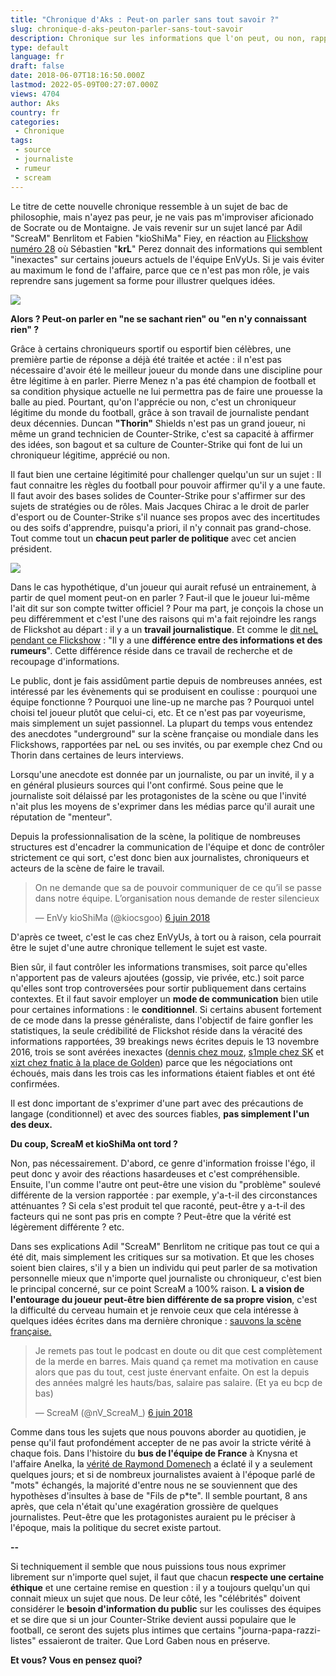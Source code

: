 ```yaml
---
title: "Chronique d'Aks : Peut-on parler sans tout savoir ?"
slug: chronique-d-aks-peuton-parler-sans-tout-savoir
description: Chronique sur les informations que l'on peut, ou non, rapporter sans communiquer officiel.
type: default
language: fr
draft: false
date: 2018-06-07T18:16:50.000Z
lastmod: 2022-05-09T00:27:07.000Z
views: 4704
author: Aks
country: fr
categories:
 - Chronique
tags:
 - source
 - journaliste
 - rumeur
 - scream
---
```

Le titre de cette nouvelle chronique ressemble à un sujet de bac de philosophie, mais n'ayez pas peur, je ne vais pas m'improviser aficionado de Socrate ou de Montaigne. Je vais revenir sur un sujet lancé par Adil "ScreaM" Benrlitom⁠ et Fabien "kioShiMa" Fiey⁠, en réaction au [Flickshow numéro 28](https://flickshot.fr/en/article/flickshow-28-en-live-de-la-krl-tv/5b12c4416a94a) où Sébastien "**krL**" Perez donnait des informations qui semblent "inexactes" sur certains joueurs actuels de l'équipe EnVyUs. Si je vais éviter au maximum le fond de l'affaire, parce que ce n'est pas mon rôle, je vais reprendre sans jugement sa forme pour illustrer quelques idées.

![](https://flickshot-ue.s3.eu-west-2.amazonaws.com/flickshot/article/5b17eeb9508c7/images/qi7PjoS70CYu5oGGASals0faMe0xrxjCJZR98oDj.png)

**Alors ? Peut-on parler en "ne se sachant rien" ou "en n'y connaissant rien" ?**

Grâce à certains chroniqueurs sportif ou esportif bien célèbres, une première partie de réponse a déjà été traitée et actée : il n'est pas nécessaire d'avoir été le meilleur joueur du monde dans une discipline pour être légitime à en parler. Pierre Menez n'a pas été champion de football et sa condition physique actuelle ne lui permettra pas de faire une prouesse la balle au pied. Pourtant, qu'on l'apprécie ou non, c'est un chroniqueur légitime du monde du football, grâce à son travail de journaliste pendant deux décennies. Duncan **"Thorin"** Shields n'est pas un grand joueur, ni même un grand technicien de Counter-Strike, c'est sa capacité à affirmer des idées, son bagout et sa culture de Counter-Strike qui font de lui un chroniqueur légitime, apprécié ou non.

Il faut bien une certaine légitimité pour challenger quelqu'un sur un sujet : Il faut connaitre les règles du football pour pouvoir affirmer qu'il y a une faute. Il faut avoir des bases solides de Counter-Strike pour s'affirmer sur des sujets de stratégies ou de rôles. Mais Jacques Chirac a le droit de parler d'esport ou de Counter-Strike s'il nuance ses propos avec des incertitudes ou des soifs d'apprendre, puisqu'a priori, il n'y connait pas grand-chose. Tout comme tout un **chacun peut parler de politique** avec cet ancien président.

![](https://flickshot-ue.s3.eu-west-2.amazonaws.com/flickshot/article/5b17eeb9508c7/images/Y711RnH5qdco8sEzsOjil24gC6KcdxIJlrFQPgZc.jpeg)

Dans le cas hypothétique, d'un joueur qui aurait refusé un entrainement, à partir de quel moment peut-on en parler ? Faut-il que le joueur lui-même l'ait dit sur son compte twitter officiel ? Pour ma part, je conçois la chose un peu différemment et c'est l'une des raisons qui m'a fait rejoindre les rangs de Flickshot au départ : il y a un **travail journalistique**. Et comme le [dit neL pendant ce Flickshow](https://youtu.be/8yMZYQzUYXs?t=3209) : "Il y a une **différence entre des informations et des rumeurs**". Cette différence réside dans ce travail de recherche et de recoupage d'informations.

Le public, dont je fais assidûment partie depuis de nombreuses années, est intéressé par les évènements qui se produisent en coulisse : pourquoi une équipe fonctionne ? Pourquoi une line-up ne marche pas ? Pourquoi untel choisi tel joueur plutôt que celui-ci, etc. Et ce n'est pas par voyeurisme, mais simplement un sujet passionnel. La plupart du temps vous entendez des anecdotes "underground" sur la scène française ou mondiale dans les Flickshows, rapportées par neL ou ses invités, ou par exemple chez Cnd ou Thorin dans certaines de leurs interviews. 

Lorsqu'une anecdote est donnée par un journaliste, ou par un invité, il y a en général plusieurs sources qui l'ont confirmé. Sous peine que le journaliste soit délaissé par les protagonistes de la scène ou que l'invité n'ait plus les moyens de s'exprimer dans les médias parce qu'il aurait une réputation de "menteur".

Depuis la professionnalisation de la scène, la politique de nombreuses structures est d'encadrer la communication de l'équipe et donc de contrôler strictement ce qui sort, c'est donc bien aux journalistes, chroniqueurs et acteurs de la scène de faire le travail.

> On ne demande que sa de pouvoir communiquer de ce qu’il se passe dans notre équipe. L’organisation nous demande de rester silencieux
> 
> — EnVy kioShiMa (@kiocsgoo) [6 juin 2018](https://twitter.com/kiocsgoo/status/1004351337348456448?ref%5Fsrc=twsrc%5Etfw)

D'après ce tweet, c'est le cas chez EnVyUs, à tort ou à raison, cela pourrait être le sujet d'une autre chronique tellement le sujet est vaste.

Bien sûr, il faut contrôler les informations transmises, soit parce qu'elles n'apportent pas de valeurs ajoutées (gossip, vie privée, etc.) soit parce qu'elles sont trop controversées pour sortir publiquement dans certains contextes. Et il faut savoir employer un **mode de communication** bien utile pour certaines informations : le **conditionnel**. Si certains abusent fortement de ce mode dans la presse généraliste, dans l'objectif de faire gonfler les statistiques, la seule crédibilité de Flickshot réside dans la véracité des informations rapportées, 39 breakings news écrites depuis le 13 novembre 2016, trois se sont avérées inexactes ([dennis chez mouz](https://flickshot.fr/fr/article/dennis-vers-mouz-a-la-place-de-styko/5a7055078750b), [s1mple chez SK](https://flickshot.fr/fr/article/s1mple-et-flamie-en-discussions-avec-le-trio-dsk/5a959157b179e) et [xizt chez fnatic à la place de Golden](https://flickshot.fr/en/article/fnatic-dennis-olof-on-their-way-out-golden-lekr0-favorites-to-replace-them/59a01381ad3a0)) parce que les négociations ont échoués, mais dans les trois cas les informations étaient fiables et ont été confirmées. 

Il est donc important de s'exprimer d'une part avec des précautions de langage (conditionnel) et avec des sources fiables, **pas simplement l'un des deux.**

**Du coup, ScreaM et kioShiMa ont tord ?**

Non, pas nécessairement. D'abord, ce genre d'information froisse l'égo, il peut donc y avoir des réactions hasardeuses et c'est compréhensible. Ensuite, l'un comme l'autre ont peut-être une vision du "problème" soulevé différente de la version rapportée : par exemple, y'a-t-il des circonstances atténuantes ? Si cela s'est produit tel que raconté, peut-être y a-t-il des facteurs qui ne sont pas pris en compte ? Peut-être que la vérité est légèrement différente ? etc. 

Dans ses explications Adil "ScreaM" Benrlitom⁠ ne critique pas tout ce qui a été dit, mais simplement les critiques sur sa motivation. Et que les choses soient bien claires, s'il y a bien un individu qui peut parler de sa motivation personnelle mieux que n'importe quel journaliste ou chroniqueur, c'est bien le principal concerné, sur ce point ScreaM a 100% raison. **L** **a vision de l'entourage du joueur peut-être bien différente de sa propre vision**, c'est la difficulté du cerveau humain et je renvoie ceux que cela intéresse à quelques idées écrites dans ma dernière chronique : [sauvons la scène française.](https://flickshot.fr/fr/article/chronique-daks-sauvons-la-scene-francaise/5afacd0e1aba5)

> Je remets pas tout le podcast en doute ou dit que cest complètement de la merde en barres. Mais quand ça remet ma motivation en cause alors que pas du tout, cest juste énervant enfaite. On est la depuis des années malgré les hauts/bas, salaire pas salaire. (Et ya eu bcp de bas)
> 
> — ScreaM (@nV\_ScreaM\_) [6 juin 2018](https://twitter.com/nV%5FScreaM%5F/status/1004308930787409920?ref%5Fsrc=twsrc%5Etfw)

Comme dans tous les sujets que nous pouvons aborder au quotidien, je pense qu'il faut profondément accepter de ne pas avoir la stricte vérité à chaque fois. Dans l'histoire du **bus de l'équipe de France** à Knysna et l'affaire Anelka, la [vérité de Raymond Domenech](https://www.ouest-france.fr/sport/coupe-du-monde/mondial-2010-raymond-domenech-livre-sa-verite-sur-anelka-5803860) a éclaté il y a seulement quelques jours; et si de nombreux journalistes avaient à l'époque parlé de "mots" échangés, la majorité d'entre nous ne se souviennent que des hypothèses d'insultes à base de "Fils de p\*te". Il semble pourtant, 8 ans après, que cela n'était qu'une exagération grossière de quelques journalistes. Peut-être que les protagonistes auraient pu le préciser à l'époque, mais la politique du secret existe partout.

**\--**

Si techniquement il semble que nous puissions tous nous exprimer librement sur n'importe quel sujet, il faut que chacun **respecte une certaine éthique** et une certaine remise en question : il y a toujours quelqu'un qui connait mieux un sujet que nous. De leur côté, les "célébrités" doivent considérer le **besoin d'information du public** sur les coulisses des équipes et se dire que si un jour Counter-Strike devient aussi populaire que le football, ce seront des sujets plus intimes que certains "journa-papa-razzi-listes" essaieront de traiter. Que Lord Gaben nous en préserve.

**Et vous? Vous en pensez quoi?**
